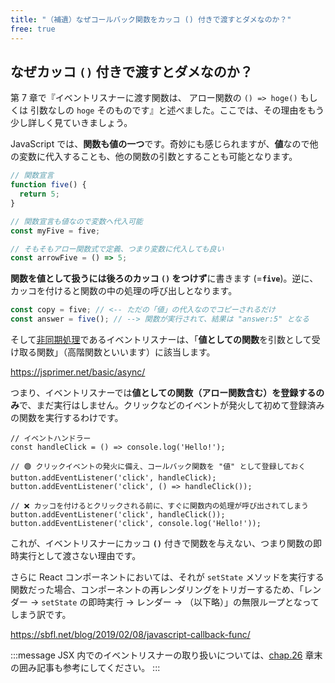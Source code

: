 ```yaml
---
title: "（補遺）なぜコールバック関数をカッコ () 付きで渡すとダメなのか？"
free: true
---
```


## なぜカッコ `()` 付きで渡すとダメなのか？

第 7 章で『イベントリスナーに渡す関数は、 アロー関数の `() => hoge()` もしくは 引数なしの `hoge` そのものです』と述べました。ここでは、その理由をもう少し詳しく見ていきましょう。

JavaScript では、**関数も値の一つ**です。奇妙にも感じられますが、**値**なので他の変数に代入することも、他の関数の引数とすることも可能となります。

```js
// 関数宣言
function five() {
  return 5;
}

// 関数宣言も値なので変数へ代入可能
const myFive = five;

// そもそもアロー関数式で定義、つまり変数に代入しても良い
const arrowFive = () => 5;
```

**関数を値として扱うには後ろのカッコ **`()`** をつけず**に書きます (=**`five`**)。逆に、カッコを付けると関数の中の処理の呼び出しとなります。

```js
const copy = five; // <-- ただの「値」の代入なのでコピーされるだけ
const answer = five(); // --> 関数が実行されて、結果は "answer:5" となる
```

そして[非同期処理](https://developer.mozilla.org/ja/docs/Learn/JavaScript/Asynchronous/Introducing)であるイベントリスナーは、「**値としての関数**を引数として受け取る関数」（高階関数といいます）に該当します。

https://jsprimer.net/basic/async/

つまり、イベントリスナーでは**値としての関数（アロー関数含む）を登録するのみ**で、まだ実行はしません。クリックなどのイベントが発火して初めて登録済みの関数を実行するわけです。

```js:例
// イベントハンドラー
const handleClick = () => console.log('Hello!');

// 🟢 クリックイベントの発火に備え、コールバック関数を "値" として登録しておく
button.addEventListener('click', handleClick);
button.addEventListener('click', () => handleClick());

// ❌ カッコを付けるとクリックされる前に、すぐに関数内の処理が呼び出されてしまう
button.addEventListener('click', handleClick());
button.addEventListener('click', console.log('Hello!'));
```

これが、イベントリスナーにカッコ **`()`** 付きで関数を与えない、つまり関数の即時実行として渡さない理由です。

さらに React コンポーネントにおいては、それが `setState` メソッドを実行する関数だった場合、コンポーネントの再レンダリングをトリガーするため、「レンダー → `setState` の即時実行 → レンダー → （以下略）」の無限ループとなってしまう訳です。

https://sbfl.net/blog/2019/02/08/javascript-callback-func/

:::message
JSX 内でのイベントリスナーの取り扱いについては、[chap.26](https://zenn.dev/sprout2000/books/76a279bb90c3f3/viewer/chapter26) 章末の囲み記事も参考にしてください。
:::

